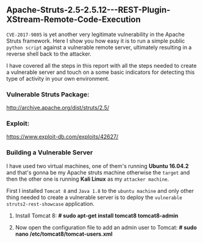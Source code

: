 ## Apache-Struts-2.5-2.5.12---REST-Plugin-XStream-Remote-Code-Execution

`CVE-2017-9805` is yet another very legitimate vulnerability in the Apache Struts framework. Here I show you how easy it is to run a simple public `python script` against a vulnerable remote server, ultimately resulting in a reverse shell back to the attacker.

I have covered all the steps in this report with all the steps needed to create a vulnerable server and touch on a some basic indicators for detecting this type of activity in your own environment.

### Vulnerable Struts Package:
http://archive.apache.org/dist/struts/2.5/

### Exploit:
https://www.exploit-db.com/exploits/42627/

### Building a Vulnerable Server

I have used two virtual machines, one of them's running **Ubuntu 16.04.2** and that's gonna be my Apache struts machine otherwise the `target` and then the other one is running **Kali Linux** as my `attacker machine`.

First I installed `Tomcat 8` and `Java 1.8` to the `ubuntu machine` and only other thing needed to create a vulnerable server is to deploy the `vulnerable struts2-rest-showcase` application.

1. Install Tomcat 8:
**# sudo apt-get install tomcat8 tomcat8-admin**


2.  Now open the configuration file to add an admin user to Tomcat:
**# sudo nano /etc/tomcat8/tomcat-users.xml**


